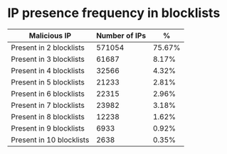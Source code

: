# IP presence frequency in blocklists
| Malicious IP | Number of IPs | % |
|----|----|----|
| Present in 2 blocklists | 571054 | 75.67% |
| Present in 3 blocklists | 61687 | 8.17% |
| Present in 4 blocklists | 32566 | 4.32% |
| Present in 5 blocklists | 21233 | 2.81% |
| Present in 6 blocklists | 22315 | 2.96% |
| Present in 7 blocklists | 23982 | 3.18% |
| Present in 8 blocklists | 12238 | 1.62% |
| Present in 9 blocklists | 6933 | 0.92% |
| Present in 10 blocklists | 2638 | 0.35% |
